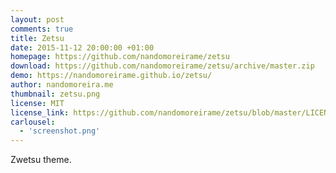 ```yaml
---
layout: post
comments: true
title: Zetsu
date: 2015-11-12 20:00:00 +01:00
homepage: https://github.com/nandomoreirame/zetsu
download: https://github.com/nandomoreirame/zetsu/archive/master.zip
demo: https://nandomoreirame.github.io/zetsu/
author: nandomoreira.me
thumbnail: zetsu.png
license: MIT
license_link: https://github.com/nandomoreirame/zetsu/blob/master/LICENSE
carlousel:
  - 'screenshot.png'
---
```


Zwetsu theme.
